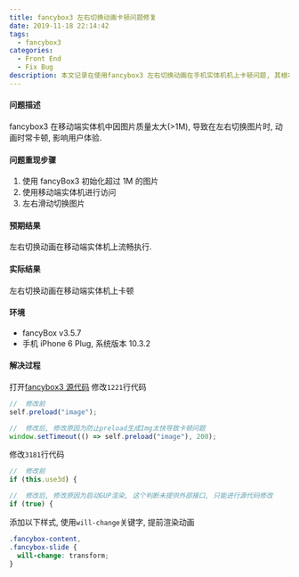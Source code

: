 ```yaml
---
title: fancybox3 左右切换动画卡顿问题修复
date: 2019-11-18 22:14:42
tags:
  - fancybox3
categories:
  - Front End
  - Fix Bug
description: 本文记录在使用fancybox3 左右切换动画在手机实体机机上卡顿问题, 其根本原因是图片太大, 导致其渲染与动画同时进行使得动画不流畅卡顿.
---
```


#### 问题描述

fancybox3 在移动端实体机中因图片质量太大(>1M), 导致在左右切换图片时, 动画时常卡顿, 影响用户体验.

#### 问题重现步骤

1. 使用 fancyBox3 初始化超过 1M 的图片
2. 使用移动端实体机进行访问
3. 左右滑动切换图片

#### 预期结果

左右切换动画在移动端实体机上流畅执行.

#### 实际结果

左右切换动画在移动端实体机上卡顿

#### 环境

- fancyBox v3.5.7
- 手机 iPhone 6 Plug, 系统版本 10.3.2

#### 解决过程

打开[fancybox3 源代码](https://cdnjs.cloudflare.com/ajax/libs/fancybox/3.5.7/jquery.fancybox.js)
修改`1221`行代码

```javascript
//  修改前
self.preload("image");

//  修改后, 修改原因为防止preload生成Img太快导致卡顿问题
window.setTimeout(() => self.preload("image"), 200);
```

修改`3181`行代码

```javascript
//  修改前
if (this.use3d) {

//  修改后, 修改原因为启动GUP渲染, 这个判断未提供外部接口, 只能进行源代码修改
if (true) {
```

添加以下样式, 使用`will-change`关键字, 提前渲染动画

```scss
.fancybox-content,
.fancybox-slide {
  will-change: transform;
}
```
